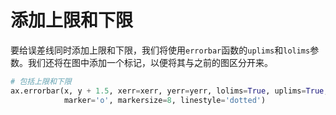 # 添加上限和下限

要给误差线同时添加上限和下限，我们将使用`errorbar`函数的`uplims`和`lolims`参数。我们还将在图中添加一个标记，以便将其与之前的图区分开来。

```python
# 包括上限和下限
ax.errorbar(x, y + 1.5, xerr=xerr, yerr=yerr, lolims=True, uplims=True,
            marker='o', markersize=8, linestyle='dotted')
```
